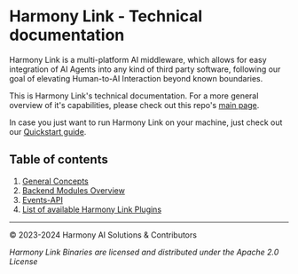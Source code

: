 # Harmony Link - Technical documentation

Harmony Link is a multi-platform AI middleware, which allows for easy integration
of AI Agents into any kind of third party software, following our goal of elevating
Human-to-AI Interaction beyond known boundaries.

This is Harmony Link's technical documentation. For a more general overview of it's
capabilities, please check out this repo's 
[main page](https://github.com/harmony-ai-solutions/harmony-link).

In case you just want to run Harmony Link on your machine, just check out our [Quickstart guide](Quickstart.md).

## Table of contents

1. [General Concepts](Concepts.md)
2. [Backend Modules Overview](Modules.md)
3. [Events-API](Events-API.md)
4. [List of available Harmony Link Plugins](Plugins.md)

---
&copy; 2023-2024 Harmony AI Solutions & Contributors

*Harmony Link Binaries are licensed and distributed under the Apache 2.0 License*